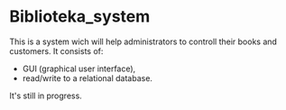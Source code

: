 # Biblioteka_system
This is a system wich will help administrators to controll their books and customers. It consists of: 
- GUI (graphical user interface), 
- read/write to a relational database. 

It's still in progress. 
